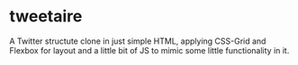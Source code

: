 # tweetaire
A Twitter structute clone in just simple HTML, applying CSS-Grid and Flexbox for layout and a little bit of JS to mimic some little functionality in it.
